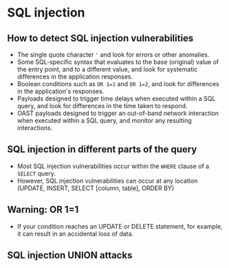 # SQL injection

## How to detect SQL injection vulnerabilities
- The single quote character `'` and look for errors or other anomalies.
- Some SQL-specific syntax that evaluates to the base (original) value of the entry point, and to a different value, and look for systematic differences in the application responses.
- Boolean conditions such as `OR 1=1` and `OR 1=2`, and look for differences in the application's responses.
- Payloads designed to trigger time delays when executed within a SQL query, and look for differences in the time taken to respond.
- OAST payloads designed to trigger an out-of-band network interaction when executed within a SQL query, and monitor any resulting interactions.

## SQL injection in different parts of the query
- Most SQL injection vulnerabilities occur within the `WHERE` clause of a `SELECT` query.
- However, SQL injection vulnerabilities can occur at any location (UPDATE, INSERT, SELECT [column, table], ORDER BY)

## Warning: OR 1=1 
- If your condition reaches an UPDATE or DELETE statement, for example, it can result in an accidental loss of data.

## SQL injection UNION attacks
